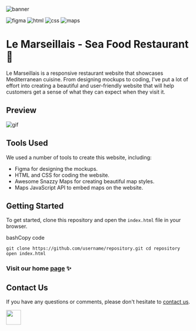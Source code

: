 ![banner](https://github.com/z-bj/Le-Marseillais/blob/master/le-marseillais-banner.jpg)

![figma](https://img.shields.io/badge/Figma-F24E1E.svg?style=for-the-badge&logo=Figma&logoColor=white)
![html](https://img.shields.io/badge/HTML5-E34F26.svg?style=for-the-badge&logo=HTML5&logoColor=white)
![css](https://img.shields.io/badge/CSS3-1572B6.svg?style=for-the-badge&logo=CSS3&logoColor=white)
![maps](https://img.shields.io/badge/Google%20Maps-4285F4.svg?style=for-the-badge&logo=Google-Maps&logoColor=white)

# Le Marseillais - Sea Food Restaurant 🌊


Le Marseillais is a responsive restaurant website that showcases Mediterranean cuisine. From designing mockups to coding, I've put a lot of effort into creating a beautiful and user-friendly website that will help customers get a sense of what they can expect when they visit it.

## Preview

![gif](https://github.com/z-bj/Le-Marseillais/blob/master/le-marseillais-v.gif)

## Tools Used

We used a number of tools to create this website, including:

-   Figma for designing the mockups.
-   HTML and CSS for coding the website.
-   Awesome Snazzy Maps for creating beautiful map styles.
-   Maps JavaScript API to embed maps on the website.

## Getting Started

To get started, clone this repository and open the `index.html` file in your browser.

bashCopy code

`git clone https://github.com/username/repository.git cd repository open index.html`

### Visit our home [page](https://z-bj.github.io/Le-Marseillais/) ✨

## Contact Us

If you have any questions or comments, please don't hesitate to [contact us](mailto:hello@zakariabeji.com).

<img src="https://github.com/z-bj/Le-Marseillais/blob/master/donutparrot.gif" width="40">
